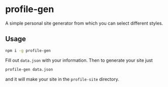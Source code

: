 # profile-gen

A simple personal site generator from which you can select different styles.

## Usage

```bash
npm i -g profile-gen
```

Fill out `data.json` with your information. Then to generate your site just

```bash
profile-gen data.json
```

and it will make your site in the `profile-site` directory.
